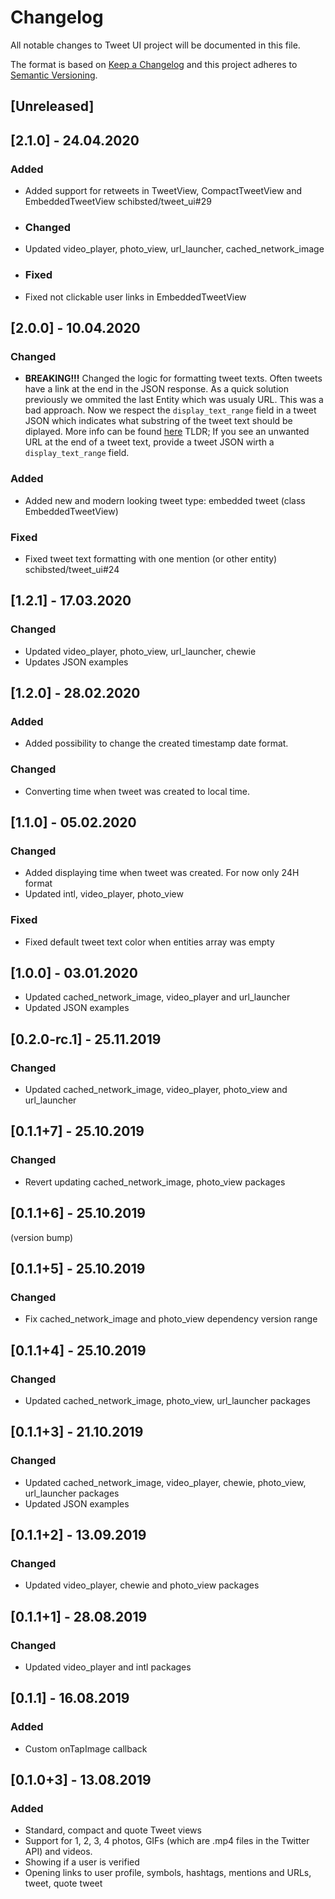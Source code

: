 # Changelog
All notable changes to Tweet UI project will be documented in this file.

The format is based on [Keep a Changelog](http://keepachangelog.com/en/1.0.0/)
and this project adheres to [Semantic Versioning](http://semver.org/spec/v2.0.0.html).

## [Unreleased]

## [2.1.0] - 24.04.2020
### Added
- Added support for retweets in TweetView, CompactTweetView and EmbeddedTweetView schibsted/tweet_ui#29
- ### Changed
- Updated video_player, photo_view, url_launcher, cached_network_image
- ### Fixed
- Fixed not clickable user links in EmbeddedTweetView

## [2.0.0] - 10.04.2020
### Changed
- **BREAKING!!!** Changed the logic for formatting tweet texts. Often tweets have a link at the end in the JSON response. As a quick solution previously we
ommited the last Entity which was usualy URL. This was a bad approach. Now we respect the `display_text_range` field in a tweet JSON which indicates what
substring of the tweet text should be diplayed. More info can be found [here](https://developer.twitter.com/en/docs/tweets/tweet-updates)
TLDR; If you see an unwanted URL at the end of a tweet text, provide a tweet JSON wirth a `display_text_range` field.
### Added
- Added new and modern looking tweet type: embedded tweet (class EmbeddedTweetView)
### Fixed
- Fixed tweet text formatting with one mention (or other entity) schibsted/tweet_ui#24

## [1.2.1] - 17.03.2020
### Changed
- Updated video_player, photo_view, url_launcher, chewie
- Updates JSON examples

## [1.2.0] - 28.02.2020 
### Added
- Added possibility to change the created timestamp date format.
### Changed
- Converting time when tweet was created to local time.

## [1.1.0] - 05.02.2020 
### Changed
- Added displaying time when tweet was created. For now only 24H format
- Updated intl, video_player, photo_view
### Fixed
- Fixed default tweet text color when entities array was empty

## [1.0.0] - 03.01.2020 
- Updated cached_network_image, video_player and url_launcher
- Updated JSON examples

## [0.2.0-rc.1] - 25.11.2019 
### Changed
- Updated cached_network_image, video_player, photo_view and url_launcher

## [0.1.1+7] - 25.10.2019 
### Changed
- Revert updating cached_network_image, photo_view packages

## [0.1.1+6] - 25.10.2019 
(version bump)

## [0.1.1+5] - 25.10.2019
### Changed
- Fix cached_network_image and photo_view dependency version range

## [0.1.1+4] - 25.10.2019
### Changed
- Updated cached_network_image, photo_view, url_launcher packages

## [0.1.1+3] - 21.10.2019
### Changed
- Updated cached_network_image, video_player, chewie, photo_view, url_launcher packages
- Updated JSON examples

## [0.1.1+2] - 13.09.2019
### Changed
- Updated video_player, chewie and photo_view packages

## [0.1.1+1] - 28.08.2019
### Changed
- Updated video_player and intl packages

## [0.1.1] - 16.08.2019
### Added
- Custom onTapImage callback

## [0.1.0+3] - 13.08.2019
### Added
- Standard, compact and quote Tweet views
- Support for 1, 2, 3, 4 photos, GIFs (which are .mp4 files in the Twitter API) and videos.
- Showing if a user is verified
- Opening links to user profile, symbols, hashtags, mentions and URLs, tweet, quote tweet